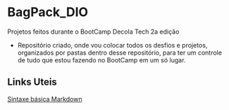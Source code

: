 # BagPack_DIO
Projetos feitos durante o BootCamp Decola Tech 2a edição
- Repositório criado, onde vou colocar todos os desfios e projetos, organizados por pastas dentro desse repositório, para ter um controle de tudo que estou fazendo no BootCamp em um só lugar.


## Links Uteis
[Sintaxe básica Markdown](https://docs.pipz.com/central-de-ajuda/learning-center/guia-basico-de-markdown#open)
